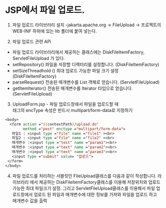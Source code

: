 # JSP에서 파일 업로드.
1. 파일 업로드 라이브러리 설치  -jakarta.apache.org -> FileUpload -> 프로젝트의 WEB-INF 하위에 있는 lib 폴더에 붙여 넣는다.

2. 파일 업로드 관련 APi
 - 파일 업로드 라이브러리에서 제공하는 클래스에는 DiskFileItemFactory, ServletFileUpload 가 있다.
 - setRepository() 파일을 저장할 디렉터리를 설정합니다. (DiskFileItemFactory)
 - setSizeThreadhold () 최대 업로드 가능한 파일 크기 설정 (DiskFileItemFactory)
 - parseRequest() 전송된 매개변수를 List 객체로 얻습니다. (ServletFileUpload)
 - getItemIterator() 전송된 매개변수를 Iterator 타입으로 얻습니다. (ServletFileUpload)

3. UploadForm.jsp - 파일 업로드창에서 파일을 업로드할 때 <form> 태그의 encType 속성은 반드시 multipart/form-data로 지정하기

  
```jsp
<body> 
  <form action ="${contextPath}/upload.do"
        method ="post" enctype ="multipart/form-data">
   파일1 : <input type ="file" name ="file1" ><br>
   파일2 : <input type ="file" name ="file2" ><br>
   매개변수 :<input type ="text" name ="param1"><br>
   매개변수 :<input type ="text" name ="param2"><br>
   매개변수 :<input type ="text" name ="param3"><br>
   <input type ="submit" value= "업로드">
 </form>
</body>  
```
4. 파일 업로드를 처리하는 서블릿인 FileUpload클래스를 다음과 같이 작성합니다. 라이브러리 에서 제공하는 DiskFileitemFactory클래스를 이용해 저장위치와 업로드 가능한 최대 파일크기 설정. 그리고 ServletFileUpload클래스를 이용해서 파일 업로드창에서 업로드 된 파일과 매개변수에 대한 정보를 가져와 파일을 업로드 하고 매개변수 값을 출력



